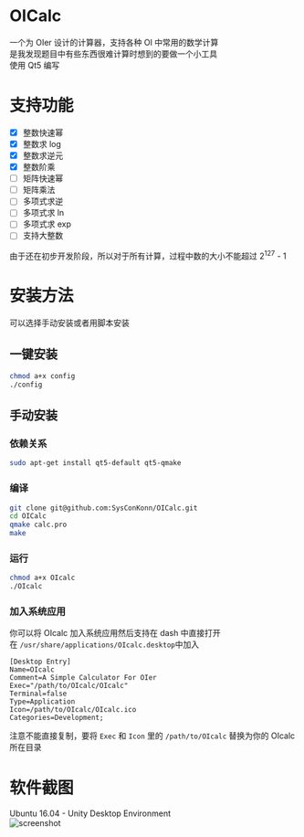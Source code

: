 # OICalc
一个为 OIer 设计的计算器，支持各种 OI 中常用的数学计算  
是我发现题目中有些东西很难计算时想到的要做一个小工具  
使用 Qt5 编写

# 支持功能
- [x] 整数快速幂
- [x] 整数求 log
- [x] 整数求逆元
- [x] 整数阶乘
- [ ] 矩阵快速幂
- [ ] 矩阵乘法
- [ ] 多项式求逆
- [ ] 多项式求 ln
- [ ] 多项式求 exp
- [ ] 支持大整数

由于还在初步开发阶段，所以对于所有计算，过程中数的大小不能超过 2<sup>127</sup> - 1

# 安装方法
可以选择手动安装或者用脚本安装
## 一键安装
``` bash
chmod a+x config
./config
```
## 手动安装
### 依赖关系
``` bash
sudo apt-get install qt5-default qt5-qmake
```
### 编译
``` bash
git clone git@github.com:SysConKonn/OICalc.git
cd OICalc
qmake calc.pro
make
```
### 运行
``` bash
chmod a+x OIcalc
./OIcalc
```
### 加入系统应用
你可以将 OIcalc 加入系统应用然后支持在 dash 中直接打开  
在 `/usr/share/applications/OIcalc.desktop`中加入
``` plain
[Desktop Entry]
Name=OIcalc
Comment=A Simple Calculator For OIer
Exec="/path/to/OIcalc/OIcalc"
Terminal=false
Type=Application
Icon=/path/to/OIcalc/OIcalc.ico
Categories=Development;
```
注意不能直接复制，要将 `Exec` 和 `Icon` 里的 `/path/to/OIcalc` 替换为你的 OIcalc 所在目录

# 软件截图
Ubuntu 16.04 - Unity Desktop Environment  
![screenshot](https://i.loli.net/2019/02/13/5c637552224b0.png)
